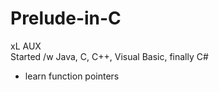 # Prelude-in-C
xL AUX<br />
Started /w Java, C, C++, Visual Basic, finally C#<br />
* learn function pointers
